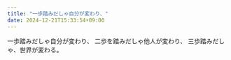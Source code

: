 ```yaml
---
title: "一歩踏みだしゃ自分が変わり、"
date: 2024-12-21T15:33:54+09:00
---
```

一歩踏みだしゃ自分が変わり、
二歩を踏みだしゃ他人が変わり、
三歩踏みだしゃ、世界が変わる。
